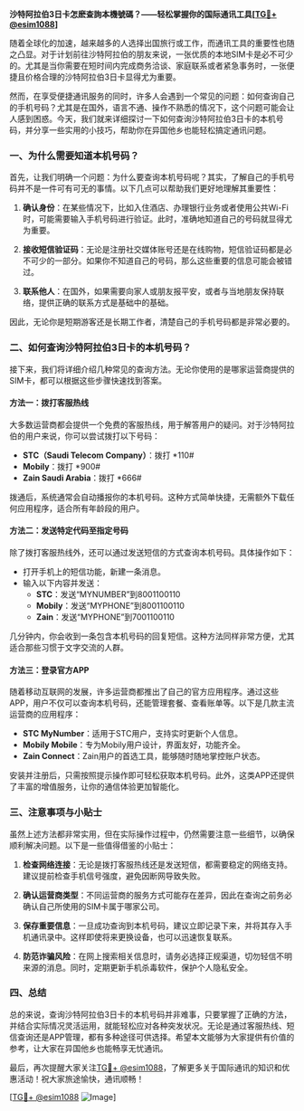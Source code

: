 **沙特阿拉伯3日卡怎麽查詢本機號碼？——轻松掌握你的国际通讯工具[[TG💪+ @esim1088](https://t.me/s/esim1088)]**

随着全球化的加速，越来越多的人选择出国旅行或工作，而通讯工具的重要性也随之凸显。对于计划前往沙特阿拉伯的朋友来说，一张优质的本地SIM卡是必不可少的。尤其是当你需要在短时间内完成商务洽谈、家庭联系或者紧急事务时，一张便捷且价格合理的沙特阿拉伯3日卡显得尤为重要。

然而，在享受便捷通讯服务的同时，许多人会遇到一个常见的问题：如何查询自己的手机号码？尤其是在国外，语言不通、操作不熟悉的情况下，这个问题可能会让人感到困惑。今天，我们就来详细探讨一下如何查询沙特阿拉伯3日卡的本机号码，并分享一些实用的小技巧，帮助你在异国他乡也能轻松搞定通讯问题。

### 一、为什么需要知道本机号码？

首先，让我们明确一个问题：为什么要查询本机号码呢？其实，了解自己的手机号码并不是一件可有可无的事情。以下几点可以帮助我们更好地理解其重要性：

1. **确认身份**：在某些情况下，比如入住酒店、办理银行业务或者使用公共Wi-Fi时，可能需要输入手机号码进行验证。此时，准确地知道自己的号码就显得尤为重要。
   
2. **接收短信验证码**：无论是注册社交媒体账号还是在线购物，短信验证码都是必不可少的一部分。如果你不知道自己的号码，那么这些重要的信息可能会被错过。

3. **联系他人**：在国外，如果需要向家人或朋友报平安，或者与当地朋友保持联络，提供正确的联系方式是基础中的基础。

因此，无论你是短期游客还是长期工作者，清楚自己的手机号码都是非常必要的。

### 二、如何查询沙特阿拉伯3日卡的本机号码？

接下来，我们将详细介绍几种常见的查询方法。无论你使用的是哪家运营商提供的SIM卡，都可以根据这些步骤快速找到答案。

#### 方法一：拨打客服热线

大多数运营商都会提供一个免费的客服热线，用于解答用户的疑问。对于沙特阿拉伯的用户来说，你可以尝试拨打以下号码：

- **STC（Saudi Telecom Company）**：拨打 *110#
- **Mobily**：拨打 *900#
- **Zain Saudi Arabia**：拨打 *666#

拨通后，系统通常会自动播报你的本机号码。这种方式简单快捷，无需额外下载任何应用程序，适合所有年龄段的用户。

#### 方法二：发送特定代码至指定号码

除了拨打客服热线外，还可以通过发送短信的方式查询本机号码。具体操作如下：

- 打开手机上的短信功能，新建一条消息。
- 输入以下内容并发送：
  - **STC**：发送“MYNUMBER”到8001100110
  - **Mobily**：发送“MYPHONE”到8001100110
  - **Zain**：发送“MYPHONE”到7001100110

几分钟内，你会收到一条包含本机号码的回复短信。这种方法同样非常方便，尤其适合那些习惯于文字交流的人群。

#### 方法三：登录官方APP

随着移动互联网的发展，许多运营商都推出了自己的官方应用程序。通过这些APP，用户不仅可以查询本机号码，还能管理套餐、查看账单等。以下是几款主流运营商的应用程序：

- **STC MyNumber**：适用于STC用户，支持实时更新个人信息。
- **Mobily Mobile**：专为Mobily用户设计，界面友好，功能齐全。
- **Zain Connect**：Zain用户的首选工具，能够随时随地掌控账户状态。

安装并注册后，只需按照提示操作即可轻松获取本机号码。此外，这类APP还提供了丰富的增值服务，让你的通信体验更加智能化。

### 三、注意事项与小贴士

虽然上述方法都非常实用，但在实际操作过程中，仍然需要注意一些细节，以确保顺利解决问题。以下是一些值得借鉴的小贴士：

1. **检查网络连接**：无论是拨打客服热线还是发送短信，都需要稳定的网络支持。建议提前检查手机信号强度，避免因断网导致失败。

2. **确认运营商类型**：不同运营商的服务方式可能存在差异，因此在查询之前务必确认自己所使用的SIM卡属于哪家公司。

3. **保存重要信息**：一旦成功查询到本机号码，建议立即记录下来，并将其存入手机通讯录中。这样即使将来更换设备，也可以迅速恢复联系。

4. **防范诈骗风险**：在网上搜索相关信息时，请务必选择正规渠道，切勿轻信不明来源的消息。同时，定期更新手机杀毒软件，保护个人隐私安全。

### 四、总结

总的来说，查询沙特阿拉伯3日卡的本机号码并非难事，只要掌握了正确的方法，并结合实际情况灵活运用，就能轻松应对各种突发状况。无论是通过客服热线、短信查询还是APP管理，都有多种途径可供选择。希望本文能够为大家提供有价值的参考，让大家在异国他乡也能畅享无忧通讯。

最后，再次提醒大家关注[TG💪+ @esim1088](https://t.me/s/esim1088)，了解更多关于国际通讯的知识和优惠活动！祝大家旅途愉快，通讯顺畅！

[[TG💪+ @esim1088](https://t.me/s/esim1088) ![Image](https://i.postimg.cc/4NQfJmqS/Snipaste-2025-05-13-00-14-12.png)]